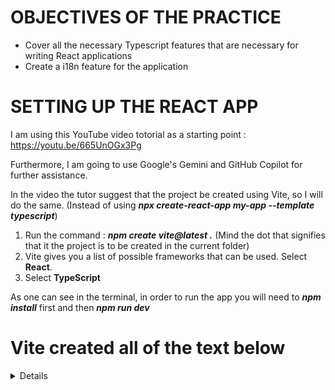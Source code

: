 # OBJECTIVES OF THE PRACTICE

* Cover all the necessary Typescript features that are necessary for writing React applications
* Create a i18n feature for the application

# SETTING UP THE REACT APP

I am using this YouTube video totorial as a starting point : https://youtu.be/665UnOGx3Pg

Furthermore, I am going to use Google's Gemini and GitHub Copilot for further assistance.

In the video the tutor suggest that the project be created using Vite, so I will do the same. (Instead of using ***npx create-react-app my-app --template typescript***)

1. Run the command : ***npm create vite@latest .*** (Mind the dot that signifies that it the project is to be created in the current folder)
2. Vite gives you a list of possible frameworks that can be used. Select **React**.
3. Select **TypeScript**

As one can see in the terminal, in order to run the app you will need to ***npm install*** first and then ***npm run dev*** 





# Vite created all of the text below
<section><details>
## React + TypeScript + Vite

This template provides a minimal setup to get React working in Vite with HMR and some ESLint rules.

Currently, two official plugins are available:

- [@vitejs/plugin-react](https://github.com/vitejs/vite-plugin-react/blob/main/packages/plugin-react) uses [Babel](https://babeljs.io/) for Fast Refresh
- [@vitejs/plugin-react-swc](https://github.com/vitejs/vite-plugin-react/blob/main/packages/plugin-react-swc) uses [SWC](https://swc.rs/) for Fast Refresh

## Expanding the ESLint configuration

If you are developing a production application, we recommend updating the configuration to enable type-aware lint rules:

```js
export default tseslint.config({
  extends: [
    // Remove ...tseslint.configs.recommended and replace with this
    ...tseslint.configs.recommendedTypeChecked,
    // Alternatively, use this for stricter rules
    ...tseslint.configs.strictTypeChecked,
    // Optionally, add this for stylistic rules
    ...tseslint.configs.stylisticTypeChecked,
  ],
  languageOptions: {
    // other options...
    parserOptions: {
      project: ['./tsconfig.node.json', './tsconfig.app.json'],
      tsconfigRootDir: import.meta.dirname,
    },
  },
})
```

You can also install [eslint-plugin-react-x](https://github.com/Rel1cx/eslint-react/tree/main/packages/plugins/eslint-plugin-react-x) and [eslint-plugin-react-dom](https://github.com/Rel1cx/eslint-react/tree/main/packages/plugins/eslint-plugin-react-dom) for React-specific lint rules:

```js
// eslint.config.js
import reactX from 'eslint-plugin-react-x'
import reactDom from 'eslint-plugin-react-dom'

export default tseslint.config({
  plugins: {
    // Add the react-x and react-dom plugins
    'react-x': reactX,
    'react-dom': reactDom,
  },
  rules: {
    // other rules...
    // Enable its recommended typescript rules
    ...reactX.configs['recommended-typescript'].rules,
    ...reactDom.configs.recommended.rules,
  },
})
```
</details>
</section>

